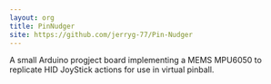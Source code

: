 ```yaml
---
layout: org
title: PinNudger
site: https://github.com/jerryg-77/Pin-Nudger
---
```

A small Arduino progject board implementing a MEMS MPU6050 to replicate HID JoyStick actions for use in virtual pinball.
